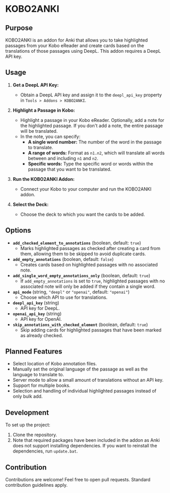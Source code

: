 # KOBO2ANKI

## Purpose

KOBO2ANKI is an addon for Anki that allows you to take highlighted passages from your Kobo eReader and create cards based on the translations of those passages using DeepL. This addon requires a DeepL API key.

## Usage

1. **Get a DeepL API Key:**

   - Obtain a DeepL API key and assign it to the `deepl_api_key` property in `Tools > Addons > KOBO2ANKI`.

2. **Highlight a Passage in Kobo:**

   - Highlight a passage in your Kobo eReader. Optionally, add a note for the highlighted passage. If you don't add a note, the entire passage will be translated.
   - In the note, you can specify:
     - **A single word number:** The number of the word in the passage to translate.
     - **A range of words:** Format as `n1.n2`, which will translate all words between and including `n1` and `n2`.
     - **Specific words:** Type the specific word or words within the passage that you want to be translated.

3. **Run the KOBO2ANKI Addon:**

   - Connect your Kobo to your computer and run the KOBO2ANKI addon.

4. **Select the Deck:**
   - Choose the deck to which you want the cards to be added.

## Options

- **`add_checked_element_to_annotations`** (boolean, default: `true`)
  - Marks highlighted passages as checked after creating a card from them, allowing them to be skipped to avoid duplicate cards.
- **`add_empty_annotations`** (boolean, default: `false`)
  - Creates cards based on highlighted passages with no associated note.
- **`add_single_word_empty_annotations_only`** (boolean, default: `true`)
  - If `add_empty_annotations` is set to `true`, highlighted passages with no associated note will only be added if they contain a single word.
- **`api_mode`** (string, `"deepl"` or `"openai"`, default: `"openai"`)
  - Choose which API to use for translations.
- **`deepl_api_key`** (string)
  - API key for DeepL.
- **`openai_api_key`** (string)
  - API key for OpenAI.
- **`skip_annotations_with_checked_element`** (boolean, default: `true`)
  - Skip adding cards for highlighted passages that have been marked as already checked.

## Planned Features

- Select location of Kobo annotation files.
- Manually set the original language of the passage as well as the language to translate to.
- Server mode to allow a small amount of translations without an API key.
- Support for multiple books.
- Selection and handling of individual highlighted passages instead of only bulk add.

## Development

To set up the project:

1. Clone the repository.
2. Note that required packages have been included in the addon as Anki does not support installing dependencies. If you want to reinstall the dependencies, run `update.bat`.

## Contribution

Contributions are welcome! Feel free to open pull requests. Standard contribution guidelines apply.
